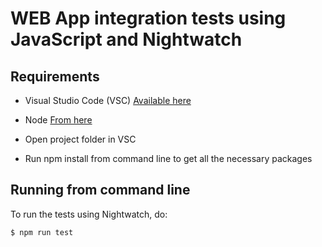 WEB App integration tests using JavaScript and Nightwatch
=================================================

Requirements
------------

- Visual Studio Code (VSC) [Available here](https://code.visualstudio.com/Download)
- Node [From here](https://nodejs.org/en/)

- Open project folder in VSC
- Run npm install from command line to get all the necessary packages

Running from command line
--------------------------

To run the tests using Nightwatch, do:

```sh
$ npm run test
```
